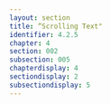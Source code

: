 ```yaml
---
layout: section
title: “Scrolling Text"
identifier: 4.2.5
chapter: 4
section: 002
subsection: 005
chapterdisplay: 4
sectiondisplay: 2
subsectiondisplay: 5
---
```


